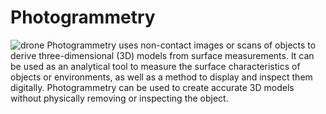 # Photogrammetry

![drone](https://github.com/user-attachments/assets/7c30efcc-6b22-4edc-9419-c85cec7e6086)
Photogrammetry uses non-contact images or scans of objects to derive three-dimensional (3D) models from surface measurements. It can be used as an analytical tool to measure the surface characteristics of objects or environments, as well as a method to display and inspect them digitally. Photogrammetry can be used to create accurate 3D models without physically removing or inspecting the object.
